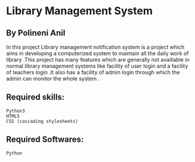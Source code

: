 # Library Management System

## By Polineni Anil 

In this project Library management notification system is a project which aims in developing a
computerized system to maintain all the daily work of library .This project has many features
which are generally not availiable in normal library management systems like facility of user
login and a facility of teachers login .It also has a facility of admin login through which the
admin can monitor the whole system .


## Required skills:
	Python3
	HTML5
	CSS (cascading stylesheets)
## Required Softwares:
	Python
